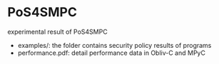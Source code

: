 # PoS4SMPC

experimental result of PoS4SMPC

- examples/: the folder contains security policy results of programs
- performance.pdf: detail performance data in Obliv-C and MPyC